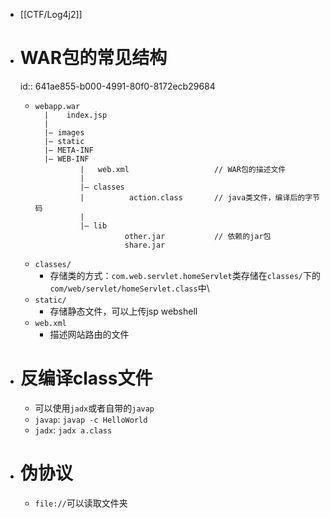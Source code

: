 - [[CTF/Log4j2]]
- # WAR包的常见结构
  id:: 641ae855-b000-4991-80f0-8172ecb29684
	- ```text
	  webapp.war 
	    |    index.jsp 
	    | 
	    |— images 
	    |— static
	    |— META-INF 
	    |— WEB-INF 
	            |   web.xml                   // WAR包的描述文件 
	            | 
	            |— classes 
	            |          action.class       // java类文件，编译后的字节码
	            | 
	            |— lib 
	                      other.jar           // 依赖的jar包 
	                      share.jar 
	  ```
	- `classes/`
		- 存储类的方式：`com.web.servlet.homeServlet`类存储在`classes/`下的`com/web/servlet/homeServlet.class`中\
	- `static/`
		- 存储静态文件，可以上传jsp webshell
	- `web.xml`
		- 描述网站路由的文件
- # 反编译class文件
	- 可以使用`jadx`或者自带的`javap`
	- `javap`: `javap -c HelloWorld`
	- `jadx`: `jadx a.class`
- # 伪协议
	- `file://`可以读取文件夹